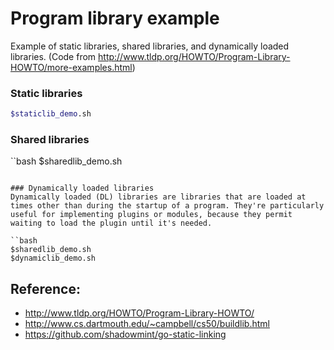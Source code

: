 # Program library example
Example of static libraries, shared libraries, and dynamically loaded libraries.
(Code from http://www.tldp.org/HOWTO/Program-Library-HOWTO/more-examples.html)
### Static libraries
```bash
$staticlib_demo.sh
```

### Shared libraries
``bash
$sharedlib_demo.sh
```

### Dynamically loaded libraries
Dynamically loaded (DL) libraries are libraries that are loaded at times other than during the startup of a program. They're particularly useful for implementing plugins or modules, because they permit waiting to load the plugin until it's needed.

``bash
$sharedlib_demo.sh
$dynamiclib_demo.sh
```

## Reference:
 - http://www.tldp.org/HOWTO/Program-Library-HOWTO/
 - http://www.cs.dartmouth.edu/~campbell/cs50/buildlib.html
 - https://github.com/shadowmint/go-static-linking
